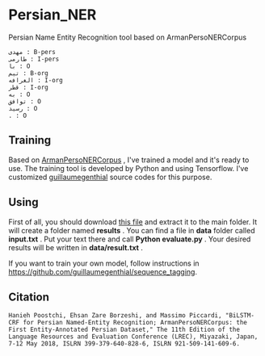 # Persian_NER
Persian Name Entity Recognition tool based on ArmanPersoNERCorpus
```
مهدی : B-pers
طارمی : I-pers
با : O
تیم : B-org
الغرافه : I-org
قطر : I-org
به : O
توافق : O
رسید : O
. : O
```

## Training
Based on [ArmanPersoNERCorpus](https://github.com/HaniehP/PersianNER) , I've trained a model and it's ready to use.
The training tool is developed by Python and using Tensorflow.
I've customized [guillaumegenthial](https://github.com/guillaumegenthial/sequence_tagging) source codes for this purpose.

## Using

First of all, you should download [this file](https://drive.google.com/open?id=1aWEkPNRxbDgFiaY8JBOYrhHGCMSIjbzv) and extract it to the main folder. It will create a folder named **results** .
You can find a file in **data** folder called **input.txt** . Put your text there and call **Python evaluate.py** . Your desired results will be written in **data/result.txt** . 

If you want to train your own model, follow instructions in https://github.com/guillaumegenthial/sequence_tagging.


## Citation

    Hanieh Poostchi, Ehsan Zare Borzeshi, and Massimo Piccardi, "BiLSTM-CRF for Persian Named-Entity Recognition; ArmanPersoNERCorpus: the First Entity-Annotated Persian Dataset," The 11th Edition of the Language Resources and Evaluation Conference (LREC), Miyazaki, Japan, 7-12 May 2018, ISLRN 399-379-640-828-6, ISLRN 921-509-141-609-6.
